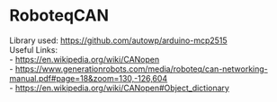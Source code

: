 # RoboteqCAN

Library used: https://github.com/autowp/arduino-mcp2515 <br/>
Useful Links: <br/>
	- https://en.wikipedia.org/wiki/CANopen <br/>
	- https://www.generationrobots.com/media/roboteq/can-networking-manual.pdf#page=18&zoom=130,-126,604 <br/>
	- https://en.wikipedia.org/wiki/CANopen#Object_dictionary
